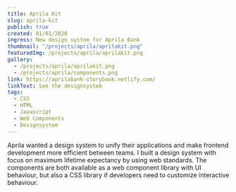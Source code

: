 ```yaml
---
title: Aprila Kit
slug: aprila-kit
publish: true
created: 01/01/2020
ingress: New design system for Aprila Bank
thumbnail: "/projects/aprila/aprilakit.png"
featuredImg: /projects/aprila/aprilakit.png
gallery:
  - /projects/aprila/aprilakit.png
  - /projects/aprila/components.png
link: https://aprilabank-storybook.netlify.com/
linkText: See the designsystem
tags:
  - CSS
  - HTML
  - Javascript
  - Web Components
  - Designsystem
---
```


Aprila wanted a design system to unify their applications and make frontend development more efficient between teams. I built a design system with focus on maximum lifetime expectancy by using web standards. The components are both available as a web component library with UI behaviour, but also a CSS library if developers need to customize interactive behaviour.
